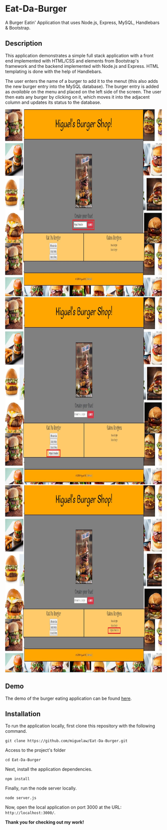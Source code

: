 # Eat-Da-Burger
A Burger Eatin' Application that uses Node.js, Express, MySQL, Handlebars & Bootstrap.

## Description

This application demonstrates a simple full stack application with a front end implemented with HTML/CSS and elements from Bootstrap's framework and the backend implemented with Node.js and Express. HTML templating is done with the help of Handlebars.

The user enters the name of a burger to add it to the menut (this also adds the new burger entry into the MySQL database). The burger entry is added as *available* on the menu and placed on the left side of the screen. The user then eats any burger by clicking on it, which moves it into the adjacent column and updates its status to the database.

<img src="./public/assets/images/1.jpg" alt="Burger App" height="600">

<img src="./public/assets/images/2.jpg" alt="Burger App" height="600">

<img src="./public/assets/images/3.jpg" alt="Burger App" height="600">

## Demo

The demo of the burger eating application can be found [here](https://eat-da-burger-mw.herokuapp.com/).

## Installation

To run the application locally, first clone this repository with the following command.

	git clone https://github.com/miguelaw/Eat-Da-Burger.git
	
Access to the project's folder

	cd Eat-Da-Burger

Next, install the application dependencies.

	npm install
	
Finally, run the node server locally.

	node server.js

	
Now, open the local application on port 3000 at the URL: `http://localhost:3000/`.

**Thank you for checking out my work!**
